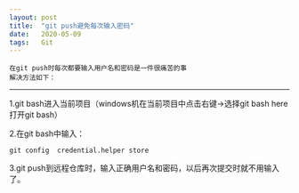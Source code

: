 ```yaml
---
layout: post
title:  "git push避免每次输入密码"
date:   2020-05-09
tags:   Git
---
```


	在git push时每次都要输入用户名和密码是一件很痛苦的事
    解决方法如下：
	
<!--more-->


----------------

1.git bash进入当前项目（windows机在当前项目中点击右键->选择git bash here打开git bash）

2.在git bash中输入：

	git config  credential.helper store

3.git push到远程仓库时，输入正确用户名和密码，以后再次提交时就不用输入了。

